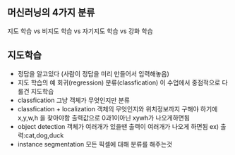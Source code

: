 ## 머신러닝의 4가지 분류
지도 학습 vs 비지도 학습 vs 자기지도 학습 vs 강화 학습
## 지도학습
- 정답을 알고있다 (사람이 정답을 미리 만들어서 입력해놓음)
- 지도 학습의 예
회귀(regression)
분류(classfication)
이 수업에서 중점적으로 다룰건 지도학습
- classfication
그냥 객체가 무엇인지만 분류
- classfication + localization
객체의 무엇인지와 위치정보까지 구해야 하기에x,y,w,h 을 찾아야함 출력값으로 0과1이아닌 xywh가 나오게하면됨
- object detection
객체가 여러개가 있을땐 출력이 여러개가 나오게 하면됨 ex) 출력:cat,dog,duck
- instance segmentation
모든 픽셀에 대해 분류를 해주는것
